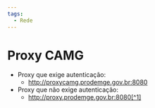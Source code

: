 ```yaml
---
tags:
  - Rede
---
```


# Proxy CAMG

- Proxy que exige autenticação:
    - http://proxycamg.prodemge.gov.br:8080
- Proxy que não exige autenticação:
    - http://proxy.prodemge.gov.br:8080[^1]

[^1]: [Recebida de Júlia em uma mensagem do Teams](https://teams.microsoft.com/l/message/19:0b85b4a1-3134-4942-9391-28b99f1aa49f_302739e5-013a-4388-987d-f726008fa3d0@unq.gbl.spaces/1734013656988?context=%7B%22contextType%22%3A%22chat%22%7D).
